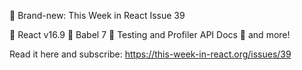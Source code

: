 🔔 Brand-new: This Week in React Issue 39

🎉 React v16.9
🗼 Babel 7
📝 Testing and Profiler API Docs
👀 and more!

Read it here and subscribe: https://this-week-in-react.org/issues/39
